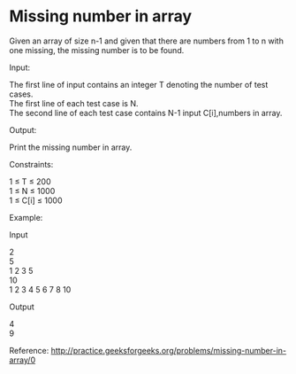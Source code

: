 # Missing number in array 

Given an array of size n-1 and given that there are numbers from 1 to n with one missing, the missing number is to be found.

Input:

The first line of input contains an integer T denoting the number of test cases. <br />
The first line of each test case is N. <br />
The second line of each test case contains N-1 input C[i],numbers in array. <br />

Output:

Print the missing number in array.

Constraints:

1 ≤ T ≤ 200  <br />
1 ≤ N ≤ 1000  <br />
1 ≤ C[i] ≤ 1000  <br />

Example:

Input

2 <br />
5 <br />
1 2 3 5 <br />
10 <br />
1 2 3 4 5 6 7 8 10 <br />

Output

4 <br />
9 <br />

Reference: http://practice.geeksforgeeks.org/problems/missing-number-in-array/0
